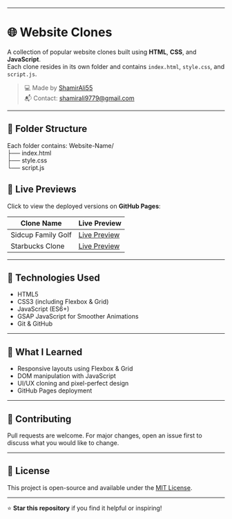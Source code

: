 
---
# 🌐 Website Clones

A collection of popular website clones built using **HTML**, **CSS**, and **JavaScript**.  
Each clone resides in its own folder and contains `index.html`, `style.css`, and `script.js`.

> 💻 Made by [ShamirAli55](https://github.com/ShamirAli55)  
> 📬 Contact: shamirali9779@gmail.com  

---

## 📁 Folder Structure

Each folder contains:
Website-Name/<br>
├── index.html<br>
├── style.css<br>
└── script.js<br>


## 🚀 Live Previews

Click to view the deployed versions on **GitHub Pages**:

| Clone Name         | Live Preview                                                                                     |
|--------------------|--------------------------------------------------------------------------------------------------|
| Sidcup Family Golf | [Live Preview](https://shamirali55.github.io/Wesbsite-Clones/Sidcup%20Family%20Golf/index.html)  |
| Starbucks Clone      | [Live Preview](https://shamirali55.github.io/Website-Clones/Netflix%20Clone)                   |

---

## 🔧 Technologies Used

- HTML5
- CSS3 (including Flexbox & Grid)
- JavaScript (ES6+)
- GSAP JavaScript for Smoother Animations
- Git & GitHub

---

## 🧠 What I Learned

- Responsive layouts using Flexbox & Grid  
- DOM manipulation with JavaScript  
- UI/UX cloning and pixel-perfect design  
- GitHub Pages deployment  

---

## 🤝 Contributing

Pull requests are welcome. For major changes, open an issue first to discuss what you would like to change.

---

## 📄 License

This project is open-source and available under the [MIT License](LICENSE).

---

⭐️ **Star this repository** if you find it helpful or inspiring!

